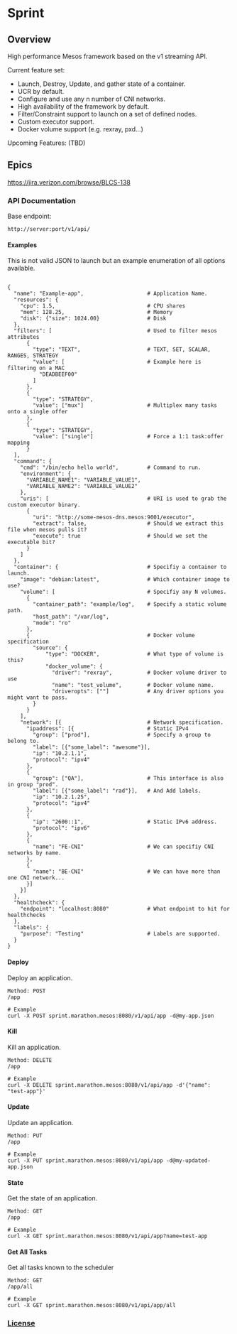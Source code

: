 # Sprint

## Overview

High performance Mesos framework based on the v1 streaming API.

Current feature set:
- Launch, Destroy, Update, and gather state of a container.
- UCR by default.
- Configure and use any n number of CNI networks.
- High availability of the framework by default.
- Filter/Constraint support to launch on a set of defined nodes.
- Custom executor support.
- Docker volume support (e.g. rexray, pxd...)

Upcoming Features:
(TBD)

## Epics
https://jira.verizon.com/browse/BLCS-138

### API Documentation ###
Base endpoint:
<pre><code>http://server:port/v1/api/</code></pre>

#### Examples ####
This is not valid JSON to launch but an example enumeration of all options available.

<pre><code>
{
  "name": "Example-app",                    # Application Name.
  "resources": {
    "cpu": 1.5,                             # CPU shares
    "mem": 128.25,                          # Memory
    "disk": {"size": 1024.00}               # Disk
  },
  "filters": [                              # Used to filter mesos attributes
      {
        "type": "TEXT",                     # TEXT, SET, SCALAR, RANGES, STRATEGY
        "value": [                          # Example here is filtering on a MAC
          "DEADBEEF00"
        ]
      },
      {
        "type": "STRATEGY",
        "value": ["mux"]                    # Multiplex many tasks onto a single offer
      },
      {
        "type": "STRATEGY",
        "value": ["single"]                 # Force a 1:1 task:offer mapping
      }
  ],
  "command": {
    "cmd": "/bin/echo hello world",         # Command to run.
    "environment": {
      "VARIABLE_NAME1": "VARIABLE_VALUE1",
      "VARIABLE_NAME2": "VARIABLE_VALUE2"
    },
    "uris": [                               # URI is used to grab the custom executor binary.
      { 
        "uri": "http://some-mesos-dns.mesos:9001/executor",
        "extract": false,                   # Should we extract this file when mesos pulls it?
        "execute": true                     # Should we set the executable bit?
      }
    ]
  },
  "container": {                            # Specifiy a container to launch.
    "image": "debian:latest",               # Which container image to use?
    "volume": [                             # Specifiy any N volumes.
      {
        "container_path": "example/log",    # Specify a static volume path.
        "host_path": "/var/log",
        "mode": "ro"
      },
      {                                     # Docker volume specification
        "source": {
            "type": "DOCKER",               # What type of volume is this?
            "docker_volume": { 
              "driver": "rexray",           # Docker volume driver to use
              "name": "test_volume",        # Docker volume name.
              "driveropts": [""]            # Any driver options you might want to pass.
        }
      }
    ],
    "network": [{                           # Network specification.
      "ipaddress": [{                       # Static IPv4
        "group": ["prod"],                  # Specify a group to belong to.
        "label": [{"some_label": "awesome"}],
        "ip": "10.2.1.1",
        "protocol": "ipv4"
      },
      {                    
        "group": ["QA"],                    # This interface is also in group "prod".
        "label": [{"some_label": "rad"}],   # And Add labels.
        "ip": "10.2.1.25",
        "protocol": "ipv4"
      },
      {
        "ip": "2600::1",                    # Static IPv6 address.
        "protocol": "ipv6"
      },
      {
        "name": "FE-CNI"                    # We can specifiy CNI networks by name.
      },
      {
        "name": "BE-CNI"                    # We can have more than one CNI network...
      }]
    }]
  },
  "healthcheck": {
    "endpoint": "localhost:8080"            # What endpoint to hit for healthchecks
  },
  "labels": {
    "purpose": "Testing"                    # Labels are supported.
  }
}
</code></pre>

#### Deploy ####
Deploy an application.
<pre><code>Method: POST
/app

# Example
curl -X POST sprint.marathon.mesos:8080/v1/api/app -d@my-app.json
</pre></code>

#### Kill ####
Kill an application.
<pre><code>Method: DELETE
/app

# Example
curl -X DELETE sprint.marathon.mesos:8080/v1/api/app -d'{"name": "test-app"}'
</pre></code>

#### Update ####
Update an application.
<pre><code>Method: PUT
/app

# Example
curl -X PUT sprint.marathon.mesos:8080/v1/api/app -d@my-updated-app.json
</pre></code>

#### State ####
Get the state of an application.
<pre><code>Method: GET
/app

# Example
curl -X GET sprint.marathon.mesos:8080/v1/api/app?name=test-app
</pre></code>

#### Get All Tasks ####
Get all tasks known to the scheduler
<pre><code>Method: GET
/app/all

# Example
curl -X GET sprint.marathon.mesos:8080/v1/api/app/all
</pre></code>

### [License](LICENSE) ###

